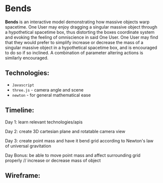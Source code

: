 # Bends

__Bends__ is an interactive model demonstrating how massive objects warp spacetime. One User may enjoy dragging a singular massive object through a hypothetical spacetime box, thus distorting the boxes coordinate system and evoking the feeling of omniscience in said One User. One User may find that they would prefer to simplify increase or decrease the mass of a singular massive object in a hypothetical spacetime box, and is encouraged to do so if so inclined. A combination of parameter altering actions is similarly encouraged.

## Technologies:

-  `Javascript`
- `three.js` - camera angle and scene
- `newton` - for general mathematical ease

## Timeline:

Day 1: learn relevant technologies/apis

Day 2: create 3D cartesian plane and rotatable camera view

Day 3: create point mass and have it bend grid according to Newton's law of universal gravitation

Day Bonus: be able to move point mass and affect surrounding grid properly // increase or decrease mass of object

## Wireframe:
